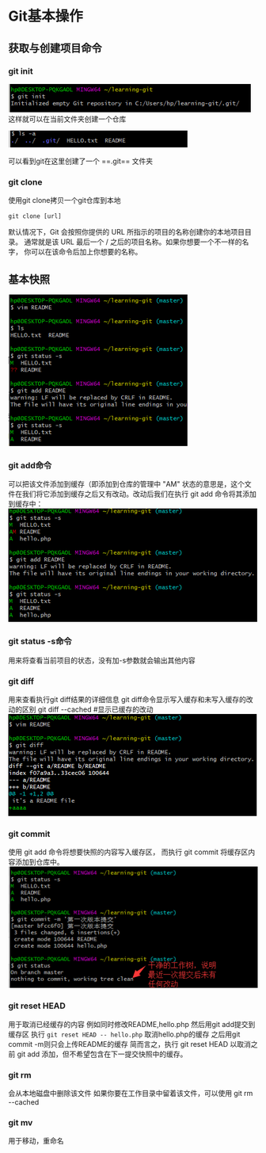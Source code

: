# Git基本操作

## 获取与创建项目命令
### git init

![enter description here][1]
这样就可以在当前文件夹创建一个仓库

![enter description here][2]

可以看到git在这里创建了一个 ==.git== 文件夹

### git clone
使用git clone拷贝一个git仓库到本地
```
git clone [url]
```
默认情况下，Git 会按照你提供的 URL 所指示的项目的名称创建你的本地项目目录。 通常就是该 URL 最后一个 / 之后的项目名称。如果你想要一个不一样的名字， 你可以在该命令后加上你想要的名称。

## 基本快照
![enter description here][3]
### git add命令
可以把该文件添加到缓存（即添加到仓库的管理中
"AM" 状态的意思是，这个文件在我们将它添加到缓存之后又有改动。改动后我们在执行 git add 命令将其添加到缓存中：
![enter description here][4]


### git status -s命令
用来将查看当前项目的状态，没有加-s参数就会输出其他内容
### git diff
用来查看执行git diff结果的详细信息
git diff命令显示写入缓存和未写入缓存的改动的区别
git diff --cached #显示已缓存的改动
![enter description here][5]
### git commit
使用 git add 命令将想要快照的内容写入缓存区， 而执行 git commit 将缓存区内容添加到仓库中。
![enter description here][6]

### git reset HEAD
用于取消已经缓存的内容
例如同时修改README,hello.php
然后用git add提交到缓存区
执行
` git reset HEAD -- hello.php `
取消hello.php的缓存
之后用git commit -m则只会上传README的缓存
简而言之，执行 git reset HEAD 以取消之前 git add 添加，但不希望包含在下一提交快照中的缓存。

### git rm
会从本地磁盘中删除该文件
如果你要在工作目录中留着该文件，可以使用 git rm --cached

### git mv
用于移动，重命名








  [1]: ./images/1.png "1"
  [2]: ./images/2.png "2"
  [3]: ./images/3.png "3"
  [4]: ./images/5.png "5"
  [5]: ./images/4.png "4"
  [6]: ./images/6.png "6"